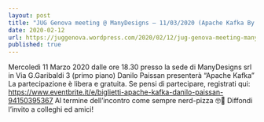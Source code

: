 ```yaml
---
layout: post
title: "JUG Genova meeting @ ManyDesigns – 11/03/2020 (Apache Kafka By Danilo Paissan)"
date: 2020-02-12
url: https://juggenova.wordpress.com/2020/02/12/jug-genova-meeting-manydesigns-11-03-2020-apache-kafka-by-danilo-paissan/
published: true 
---
```


Mercoledì 11 Marzo 2020 dalle ore 18.30 presso la sede di ManyDesigns srl in Via G.Garibaldi 3 (primo piano) Danilo Paissan presenterà “Apache Kafka” La partecipazione è libera e gratuita. Se pensi di partecipare, registrati qui: https://www.eventbrite.it/e/biglietti-apache-kafka-danilo-paissan-94150395367 Al termine dell’incontro come sempre nerd-pizza 🤓🍕 Diffondi l’invito a colleghi ed amici! 